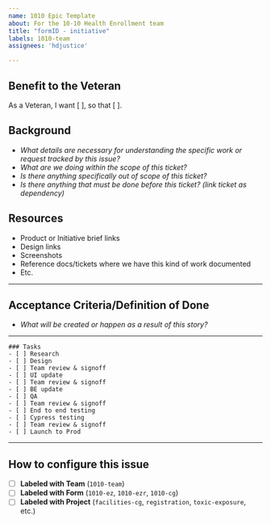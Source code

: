 ```yaml
---
name: 1010 Epic Template
about: For the 10-10 Health Enrollment team
title: "formID - initiative"
labels: 1010-team
assignees: 'hdjustice'

---
```


## Benefit to the Veteran
As a Veteran, I want [ ], so that [ ].

## Background
- _What details are necessary for understanding the specific work or request tracked by this issue?_
- _What are we doing within the scope of this ticket?_
- _Is there anything specifically out of scope of this ticket?_
- _Is there anything that must be done before this ticket? (link ticket as dependency)_

## Resources
- Product or Initiative brief links 
- Design links
- Screenshots
- Reference docs/tickets where we have this kind of work documented
- Etc.
---
## Acceptance Criteria/Definition of Done
-  _What will be created or happen as a result of this story?_


---

```[tasklist]
### Tasks
- [ ] Research
- [ ] Design
- [ ] Team review & signoff
- [ ] UI update
- [ ] Team review & signoff
- [ ] BE update
- [ ] QA
- [ ] Team review & signoff
- [ ] End to end testing
- [ ] Cypress testing
- [ ] Team review & signoff
- [ ] Launch to Prod
```

---
## How to configure this issue
- [ ] **Labeled with Team** (`1010-team`)
- [ ] **Labeled with Form** (`1010-ez`, `1010-ezr`, `1010-cg`)
- [ ] **Labeled with Project** (`facilities-cg`, `registration`,  `toxic-exposure`, etc.)
